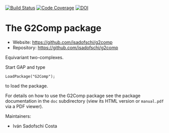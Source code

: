 [![Build Status](https://travis-ci.org/isadofschi/g2comp.svg?branch=master)](https://travis-ci.org/isadofschi/g2comp)
[![Code Coverage](https://codecov.io/github/isadofschi/g2comp/coverage.svg?branch=master&token=)](https://codecov.io/gh/isadofschi/g2comp)
[![DOI](https://zenodo.org/badge/147605399.svg)](https://zenodo.org/badge/latestdoi/147605399)

# The G2Comp package

* Website: https://github.com/isadofschi/g2comp
* Repository: https://github.com/isadofschi/g2comp

Equivariant two-complexes.


Start GAP and type

	LoadPackage("G2Comp");

to load the package.

For details on how to use the G2Comp package see the package
documentation in the `doc` subdirectory (view its HTML version or 
`manual.pdf`  via a PDF viewer).

Maintainers:
* Iván Sadofschi Costa
